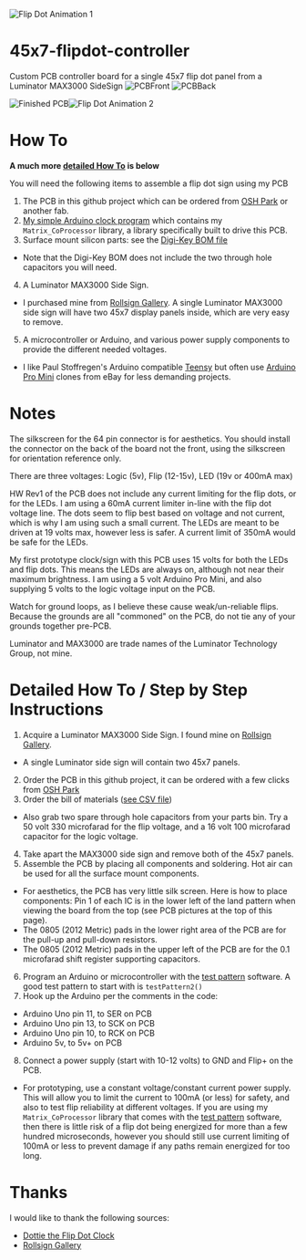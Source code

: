 ![Flip Dot Animation 1](http://i.imgur.com/tjzsku2.gif)

# 45x7-flipdot-controller
Custom PCB controller board for a single 45x7 flip dot panel from a Luminator MAX3000 SideSign
![PCBFront](https://644db4de3505c40a0444-327723bce298e3ff5813fb42baeefbaa.ssl.cf1.rackcdn.com/efcd5a3d5b252e8c72fecd9c762bc942.png) ![PCBBack](https://644db4de3505c40a0444-327723bce298e3ff5813fb42baeefbaa.ssl.cf1.rackcdn.com/0564cc1702dee4a132bf6b567288d8c7.png)

![Finished PCB](http://i.imgur.com/6eItKhl.png)![Flip Dot Animation 2](http://i.imgur.com/roIMQLl.gif) 

# How To

**A much more [detailed How To](#detailed) is below**

You will need the following items to assemble a flip dot sign using my PCB

1. The PCB in this github project which can be ordered from [OSH Park](https://oshpark.com/shared_projects/JROcn5LK) or another fab.
2. [My simple Arduino clock program](https://github.com/hshutan/FlipDotDisplay_Clock1_SWv1) which contains my `Matrix_CoProcessor` library, a library specifically built to drive this PCB.
3. Surface mount silicon parts: see the [Digi-Key BOM file](https://github.com/hshutan/45x7-flipdot-controller/blob/master/FlipDotBOM.csv)
  - Note that the Digi-Key BOM does not include the two through hole capacitors you will need.
4. A Luminator MAX3000 Side Sign.
  - I purchased mine from [Rollsign Gallery](http://rollsigngallery.com/). A single Luminator MAX3000 side sign will have two 45x7 display panels inside, which are very easy to remove.
5. A microcontroller or Arduino, and various power supply components to provide the different needed voltages.
  - I like Paul Stoffregen's Arduino compatible [Teensy](http://www.pjrc.com/) but often use [Arduino Pro Mini](https://www.arduino.cc/en/Main/ArduinoBoardProMini) clones from eBay for less demanding projects.
 

# Notes
The silkscreen for the 64 pin connector is for aesthetics. You should install the connector on the back of the board not the front, using the silkscreen for orientation reference only.

There are three voltages: Logic (5v), Flip (12-15v), LED (19v or 400mA max)

HW Rev1 of the PCB does not include any current limiting for the flip dots, or for the LEDs. I am using a 60mA current limiter in-line with the flip dot voltage line. The dots seem to flip best based on voltage and not current, which is why I am using such a small current. The LEDs are meant to be driven at 19 volts max, however less is safer. A current limit of 350mA would be safe for the LEDs.

My first prototype clock/sign with this PCB uses 15 volts for both the LEDs and flip dots. This means the LEDs are always on, although not near their maximum brightness. I am using a 5 volt Arduino Pro Mini, and also supplying 5 volts to the logic voltage input on the PCB.

Watch for ground loops, as I believe these cause weak/un-reliable flips. Because the grounds are all "commoned" on the PCB, do not tie any of your grounds together pre-PCB.

Luminator and MAX3000 are trade names of the Luminator Technology Group, not mine.

<a name="detailed"></a>
# Detailed How To / Step by Step Instructions
1. Acquire a Luminator MAX3000 Side Sign. I found mine on [Rollsign Gallery](http://rollsigngallery.com/).
  - A single Luminator side sign will contain two 45x7 panels.
2. Order the PCB in this github project, it can be ordered with a few clicks from [OSH Park](https://oshpark.com/shared_projects/JROcn5LK)
3. Order the bill of materials ([see CSV file](https://github.com/hshutan/45x7-flipdot-controller/blob/master/FlipDotBOM.csv))
  - Also grab two spare through hole capacitors from your parts bin. Try a 50 volt 330 microfarad for the flip voltage, and a 16 volt 100 microfarad capacitor for the logic voltage.
4. Take apart the MAX3000 side sign and remove both of the 45x7 panels.
5. Assemble the PCB by placing all components and soldering. Hot air can be used for all the surface mount components.
  - For aesthetics, the PCB has very little silk screen. Here is how to place components: Pin 1 of each IC is in the lower left of the land pattern when viewing the board from the top (see PCB pictures at the top of this page).
  - The 0805 (2012 Metric) pads in the lower right area of the PCB are for the pull-up and pull-down resistors.
  - The 0805 (2012 Metric) pads in the upper left of the PCB are for the 0.1 microfarad shift register supporting capacitors.
6. Program an Arduino or microcontroller with the [test pattern](https://github.com/hshutan/FlipDotDisplay_TestPatterns_SWv1) software. A good test pattern to start with is `testPattern2()`
7. Hook up the Arduino per the comments in the code:
  - Arduino Uno pin 11, to SER on PCB
  - Arduino Uno pin 13, to SCK on PCB
  - Arduino Uno pin 10, to RCK on PCB
  - Arduino 5v, to 5v+ on PCB
8. Connect a power supply (start with 10-12 volts) to GND and Flip+ on the PCB.
  - For prototyping, use a constant voltage/constant current power supply. This will allow you to limit the current to 100mA (or less) for safety, and also to test flip reliability at different voltages. If you are using my `Matrix_CoProcessor` library that comes with the [test pattern](https://github.com/hshutan/FlipDotDisplay_TestPatterns_SWv1) software, then there is little risk of a flip dot being energized for more than a few hundred microseconds, however you should still use current limiting of 100mA or less to prevent damage if any paths remain energized for too long.

# Thanks
I would like to thank the following sources:
- [Dottie the Flip Dot Clock](http://dhenshaw.com/Art/Dottie/start.html)
- [Rollsign Gallery](http://rollsigngallery.com/)
